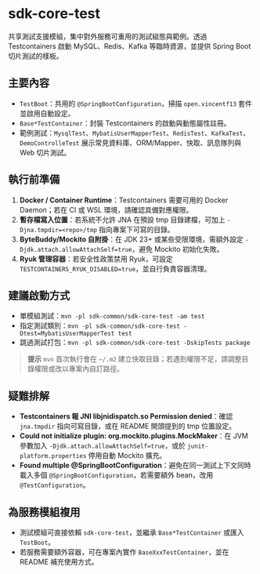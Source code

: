# sdk-core-test

共享測試支援模組，集中對外服務可重用的測試組態與範例。透過 Testcontainers 啟動 MySQL、Redis、Kafka 等臨時資源，並提供 Spring Boot 切片測試的樣板。

## 主要內容
- `TestBoot`：共用的 `@SpringBootConfiguration`，掃描 `open.vincentf13` 套件並啟用自動設定。
- `Base*TestContainer`：封裝 Testcontainers 的啟動與動態屬性註冊。
- 範例測試：`MysqlTest`、`MybatisUserMapperTest`、`RedisTest`、`KafkaTest`、`DemoControlleTest` 展示常見資料庫、ORM/Mapper、快取、訊息隊列與 Web 切片測試。

## 執行前準備
1. **Docker / Container Runtime**：Testcontainers 需要可用的 Docker Daemon；若在 CI 或 WSL 環境，請確認具備對應權限。
2. **暫存檔寫入位置**：若系統不允許 JNA 在預設 tmp 目錄建檔，可加上 `-Djna.tmpdir=<repo>/tmp` 指向專案下可寫的目錄。
3. **ByteBuddy/Mockito 自附掛**：在 JDK 23+ 或某些受限環境，需額外設定 `-Djdk.attach.allowAttachSelf=true`，避免 Mockito 初始化失敗。
4. **Ryuk 管理容器**：若安全性政策禁用 Ryuk，可設定 `TESTCONTAINERS_RYUK_DISABLED=true`，並自行負責容器清理。

## 建議啟動方式
- 單模組測試：`mvn -pl sdk-common/sdk-core-test -am test`
- 指定測試類別：`mvn -pl sdk-common/sdk-core-test -Dtest=MybatisUserMapperTest test`
- 跳過測試打包：`mvn -pl sdk-common/sdk-core-test -DskipTests package`

> **提示** `mvn` 首次執行會在 `~/.m2` 建立快取目錄；若遇到權限不足，請調整目錄權限或改以專案內自訂路徑。

## 疑難排解
- **Testcontainers 報 JNI libjnidispatch.so Permission denied**：確認 `jna.tmpdir` 指向可寫目錄，或在 README 開頭提到的 tmp 位置設定。
- **Could not initialize plugin: org.mockito.plugins.MockMaker**：在 JVM 參數加入 `-Djdk.attach.allowAttachSelf=true`，或於 `junit-platform.properties` 停用自動 Mockito 擴充。
- **Found multiple @SpringBootConfiguration**：避免在同一測試上下文同時載入多個 `@SpringBootConfiguration`，若需要額外 bean，改用 `@TestConfiguration`。

## 為服務模組複用
- 測試模組可直接依賴 `sdk-core-test`，並繼承  `Base*TestContainer` 或匯入 `TestBoot`。
- 若服務需要額外容器，可在專案內實作 `BaseXxxTestContainer`，並在 README 補充使用方式。
